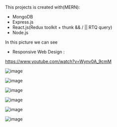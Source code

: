 This projects is created with(MERN):
  - MongoDB
  - Express.js
  - React.js(Redux toolkit + thunk && / || RTQ query) 
  - Node.js
  
  
 In this picture we can see 
 
 - Responsive Web Design : 
 
https://www.youtube.com/watch?v=Wynv0A_9cmM
 
![image](https://github.com/Alcrro/MERN/assets/96865252/67c30366-cee3-42e2-b7fd-ea8baf447773)

![image](https://github.com/Alcrro/MERN/assets/96865252/1db81f69-54ff-456c-b1e7-1de215e07802)


![image](https://user-images.githubusercontent.com/96865252/229975014-aa09f16b-3944-425e-a48c-bb4cf890a662.png)


![image](https://user-images.githubusercontent.com/96865252/229975044-c02b5b9b-b1c1-4d24-a2ba-8ccf90760475.png)

![image](https://user-images.githubusercontent.com/96865252/229975123-1f9affd9-5ac9-4d1b-92dd-d62231923787.png)

![image](https://user-images.githubusercontent.com/96865252/229975263-ac2c5ba7-627c-400a-8bcc-a8185de4fb22.png)
